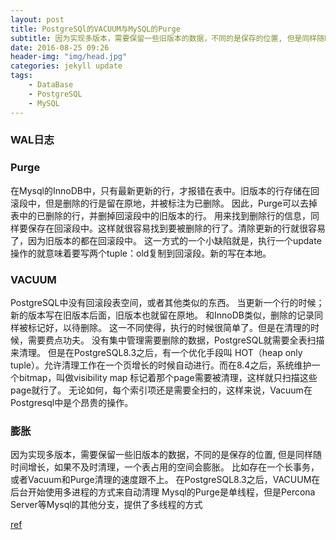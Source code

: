 ```yaml
---
layout: post
title: PostgreSQl的VACUUM与MySQL的Purge
subtitle: 因为实现多版本，需要保留一些旧版本的数据，不同的是保存的位置, 但是同样随时间增长，如果不及时清理，一个表占用的空间会膨胀
date: 2016-08-25 09:26
header-img: "img/head.jpg"
categories: jekyll update
tags:
    - DataBase
    - PostgreSQL
    - MySQL
---
```


### WAL日志

### Purge
在Mysql的InnoDB中，只有最新更新的行，才报错在表中。旧版本的行存储在回滚段中，但是删除的行是留在原地，并被标注为已删除。
因此，Purge可以去掉表中的已删除的行，并删掉回滚段中的旧版本的行。
用来找到删除行的信息，同样要保存在回滚段中。这样就很容易找到要被删除的行了。清除更新的行就很容易了，因为旧版本的都在回滚段中。
这一方式的一个小缺陷就是，执行一个update操作的就意味着要写两个tuple：old复制到回滚段。新的写在本地。

### VACUUM

PostgreSQL中没有回滚段表空间，或者其他类似的东西。
当更新一个行的时候；新的版本写在旧版本后面，旧版本也就留在原地。
和InnoDB类似，删除的记录同样被标记好，以待删除。
这一不同使得，执行的时候很简单了。但是在清理的时候，需要费点功夫。
没有集中管理需要删除的数据，PostgreSQL就需要全表扫描来清理。
但是在PostgreSQL8.3之后，有一个优化手段叫 HOT（heap only tuple）。允许清理工作在一个页增长的时候自动进行。而在8.4之后，系统维护一个bitmap，叫做visibility map
标记着那个page需要被清理，这样就只扫描这些page就行了。
无论如何，每个索引项还是需要全扫的，这样来说，Vacuum在Postgresql中是个昂贵的操作。

### 膨胀

因为实现多版本，需要保留一些旧版本的数据，不同的是保存的位置,
但是同样随时间增长，如果不及时清理，一个表占用的空间会膨胀。
比如存在一个长事务，或者Vacuum和Purge清理的速度跟不上。
在PostgreSQL8.3之后，VACUUM在后台开始使用多进程的方式来自动清理
Mysql的Purge是单线程，但是Percona Server等Mysql的其他分支，提供了多线程的方式

[ref](http://rhaas.blogspot.com/2011/02/mysql-vs-postgresql-part-2-vacuum-vs.html)
